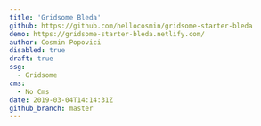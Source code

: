 ```yaml
---
title: 'Gridsome Bleda'
github: https://github.com/hellocosmin/gridsome-starter-bleda
demo: https://gridsome-starter-bleda.netlify.com/
author: Cosmin Popovici
disabled: true
draft: true
ssg:
  - Gridsome
cms:
  - No Cms
date: 2019-03-04T14:14:31Z
github_branch: master
---
```

